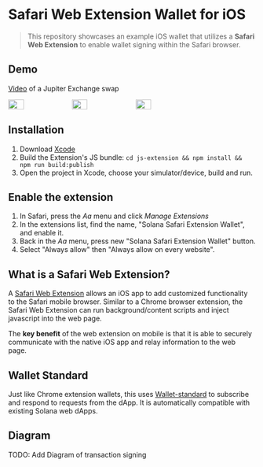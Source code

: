 # Safari Web Extension Wallet for iOS

> This repository showcases an example iOS wallet that utilizes a **Safari Web Extension** to enable wallet signing within the Safari browser. 

## Demo

[Video](https://github.com/Michaelsulistio/SolanaSafariWalletExtension/assets/18451967/b40ce3e3-33bb-4c60-9486-4b34f8db0076) of a Jupiter Exchange swap


<div style="display: flex;">
    <img src="assets/ExtensionScreen1.png" width="25%">
    &nbsp;<img src="assets/ExtensionScreen2.png" width="25%">
    &nbsp;<img src="assets/ExtensionScreen3.png" width="25%">
</div>

## Installation

1. Download [Xcode](https://developer.apple.com/xcode/)
2. Build the Extension's JS bundle: `cd js-extension && npm install && npm run build:publish`
3. Open the project in Xcode, choose your simulator/device, build and run.

## Enable the extension

1. In Safari, press the _Aa_ menu and click _Manage Extensions_
2. In the extensions list, find the name, "Solana Safari Extension Wallet", and enable it.
3. Back in the _Aa_ menu, press new "Solana Safari Extension Wallet" button.
4. Select "Always allow" then "Always allow on every website".

## What is a Safari Web Extension?

A [Safari Web Extension](https://developer.apple.com/documentation/safariservices/safari_web_extensions) allows an iOS app to add customized functionality to
the Safari mobile browser. Similar to a Chrome browser extension, the Safari Web Extension can run background/content scripts and inject javascript into the web page.

The **key benefit** of the web extension on mobile is that it is able to securely communicate with the native iOS app and relay information to the web page.

## Wallet Standard

Just like Chrome extension wallets, this uses [Wallet-standard](https://github.com/solana-labs/wallet-standard/tree/master) to subscribe and respond to requests from the dApp. It is automatically compatible
with existing Solana web dApps.

## Diagram

TODO: Add Diagram of transaction signing
